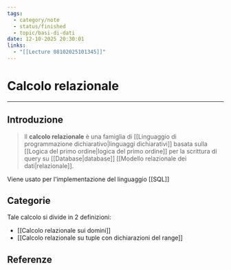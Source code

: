 ```yaml
---
tags:
  - category/note
  - status/finished
  - topic/basi-di-dati
date: 12-10-2025 20:30:01
links:
  - "[[Lecture 08102025101345]]"
---
```

# Calcolo relazionale
---
## Introduzione
> Il **calcolo relazionale** è una famiglia di [[Linguaggio di programmazione dichiarativo|linguaggi dichiarativi]] basata sulla [[Logica del primo ordine|logica del primo ordine]] per la scrittura di query su [[Database|database]] [[Modello relazionale dei dati|relazionale]].

Viene usato per l'implementazione del linguaggio [[SQL]]

## Categorie
Tale calcolo si divide in 2 definizioni:
- [[Calcolo relazionale sui domini]]
- [[Calcolo relazionale su tuple con dichiarazioni del range]]

## Referenze